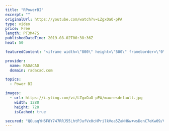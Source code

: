 ```yaml
---
title: "RPowerBI"
excerpt: ""
originalUrl: https://youtube.com/watch?v=LZgxOaO-pPA
type: video
price: Free
length: PT3M47S
publishedDateTime: 2019-08-02T00:38:36Z
heat: 50

featuredContent: "<iframe width=\"800\" height=\"500\" frameborder=\"0\" src=\"https://www.youtube.com/embed/LZgxOaO-pPA\" allow=\"accelerometer; autoplay; encrypted-media; gyroscope; picture-in-picture\" allowfullscreen></iframe>"

provider:
  name: RADACAD
  domain: radacad.com

topics:
  - Power BI

images:
  - url: https://i.ytimg.com/vi/LZgxOaO-pPA/maxresdefault.jpg
    width: 1280
    height: 720
    isCached: true

secured: "QOuaqYH6F8Y747RRJ55LhtPJufVx0cHPrilkVea5ZaNH6w+wsDenC7eKw09/VXHY90qLv9a/1DqccxpxqklMQfE8HNxTb81qk/mCOhahZRiCFSfsu8Elm9pR4HGpY1cVk5+Z0SHxWcQQkzuiXtJXNHqTUvtVfQmxJ8gqImYuOPFlcmxS0Tw5DysWhoHPzrxbvmvIEuor2mswMEULj1aHOcpBSj6mwYQzg2gFl026lvpoiWrAYWkfy/9DlWzqdMLNdKR0HN1QCJfjh3WTSuCbBXCVL8nbx0ZKg0sc0b9XEmtv+q5vAetM4xus3OfGdc0MvwSW2knIYZcH4MvWiwStk1jTwai0VYDvtffg8UYm8mloAjx0vH//bDsOJYkfyjommutI5v+vP9rR7PC9BAtzkUoA7RRGpL0VUxQuNpWpRRU=;QGQOEUjMjhW0qNqwlbuh9Q=="
---
```


